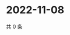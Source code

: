 # 2022-11-08

共 0 条

<!-- BEGIN WEIBO -->
<!-- 最后更新时间 Tue Nov 08 2022 04:18:10 GMT+0800 (China Standard Time) -->

<!-- END WEIBO -->
